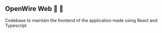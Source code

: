 ## OpenWire Web :tada: :rocket:

Codebase to maintain the frontend of the application made using React and Typescript
